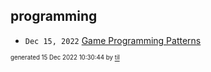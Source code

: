 ## programming


* <code>Dec 15, 2022</code> [Game Programming Patterns](2022-12-15T10-29-50-game-programming-patterns.md)

<sup><sub>generated 15 Dec 2022 10:30:44 by <a href='https://github.com/senorprogrammer/til'>til</a></sub></sup>
